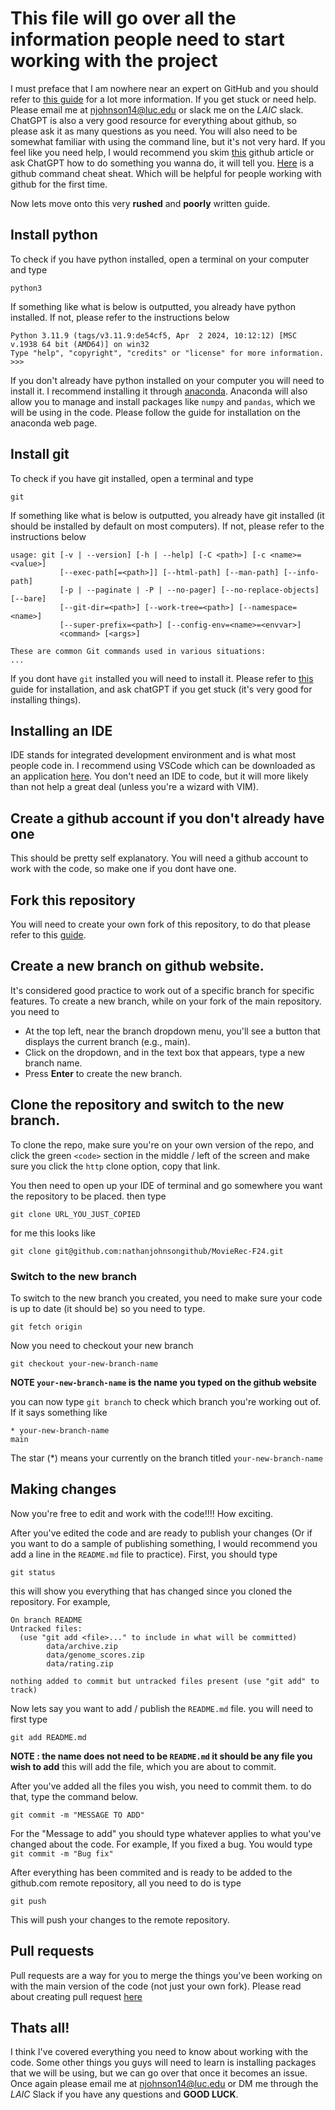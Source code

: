 # This file will go over all the information people need to start working with the project

I must preface that I am nowhere near an expert on GitHub and you should refer to [this guide](https://docs.github.com/en/pull-requests/collaborating-with-pull-requests) for a lot more information. If you get stuck or need help. Please email me at njohnson14@luc.edu or slack me on the *LAIC* slack. ChatGPT is also a very good resource for everything about github, so please ask it as many questions as you need. You will also need to be somewhat familiar with using the command line, but it's not very hard. If you feel like you need help, I would recommend you skim [this](https://gist.github.com/bradtraversy/cc180de0edee05075a6139e42d5f28ce) github article or ask ChatGPT how to do something you wanna do, it will tell you. [Here](https://education.github.com/git-cheat-sheet-education.pdf) is a github command cheat sheat. Which will be helpful for people working with github for the first time.

Now lets move onto this very **rushed** and **poorly** written guide. 

## Install python

To check if you have python installed, open a terminal on your computer and type
```
python3
```
If something like what is below is outputted, you already have python installed. If not, please refer to the instructions below
```
Python 3.11.9 (tags/v3.11.9:de54cf5, Apr  2 2024, 10:12:12) [MSC v.1938 64 bit (AMD64)] on win32
Type "help", "copyright", "credits" or "license" for more information.
>>>
```

If you don't already have python installed on your computer you will need to install it. I recommend installing it through [anaconda](https://www.anaconda.com/download). Anaconda will also allow you to manage and install packages like `numpy` and `pandas`, which we will be using in the code. Please follow the guide for installation on the anaconda web page.

## Install git

To check if you have git installed, open a terminal and type
```
git
```
If something like what is below is outputted, you already have git installed (it should be installed by default on most computers). If not, please refer to the instructions below
```
usage: git [-v | --version] [-h | --help] [-C <path>] [-c <name>=<value>]
           [--exec-path[=<path>]] [--html-path] [--man-path] [--info-path]
           [-p | --paginate | -P | --no-pager] [--no-replace-objects] [--bare]
           [--git-dir=<path>] [--work-tree=<path>] [--namespace=<name>]
           [--super-prefix=<path>] [--config-env=<name>=<envvar>]
           <command> [<args>]

These are common Git commands used in various situations:
...
```

If you dont have `git` installed you will need to install it. Please refer to [this](https://git-scm.com/book/en/v2/Getting-Started-Installing-Git) guide for installation, and ask chatGPT if you get stuck (it's very good for installing things).

## Installing an IDE

IDE stands for integrated development environment and is what most people code in. I recommend using VSCode which can be downloaded as an application [here](https://code.visualstudio.com/download). You don't need an IDE to code, but it will more likely than not help a great deal (unless you're a wizard with VIM).

## Create a github account if you don't already have one

This should be pretty self explanatory. You will need a github account to work with the code, so make one if you dont have one.

## Fork this repository

You will need to create your own fork of this repository, to do that please refer to this [guide](https://docs.github.com/en/pull-requests/collaborating-with-pull-requests/working-with-forks/fork-a-repo).


## Create a new branch on github website.

It's considered good practice to work out of a specific branch for specific features. To create a new branch, while on your fork of the main repository. you need to 
- At the top left, near the branch dropdown menu, you'll see a button that displays the current branch (e.g., main).
- Click on the dropdown, and in the text box that appears, type a new branch name.
- Press **Enter** to create the new branch.

## Clone the repository and switch to the new branch.

To clone the repo, make sure you're on your own version of the repo, and click the green `<code>` section in the middle / left of the screen and make sure you click the `http` clone option, copy that link.

You then need to open up your IDE of terminal and go somewhere you want the repository to be placed. then type
```
git clone URL_YOU_JUST_COPIED
```
for me this looks like 
```
git clone git@github.com:nathanjohnsongithub/MovieRec-F24.git
```

### Switch to the new branch

To switch to the new branch you created, you need to make sure your code is up to date (it should be) so you need to type.
```
git fetch origin
```
Now you need to checkout your new branch
```
git checkout your-new-branch-name
```
**NOTE `your-new-branch-name` is the name you typed on the github website**

you can now type `git branch` to check which branch you're working out of. If it says something like
```
* your-new-branch-name
main
```
The star (*) means your currently on the branch titled `your-new-branch-name`

## Making changes 

Now you're free to edit and work with the code!!!! How exciting.

After you've edited the code and are ready to publish your changes (Or if you want to do a sample of publishing something, I would recommend you add a line in the `README.md` file to practice). First, you should type
```
git status
```
this will show you everything that has changed since you cloned the repository. For example, 
```
On branch README
Untracked files:
  (use "git add <file>..." to include in what will be committed)
        data/archive.zip
        data/genome_scores.zip
        data/rating.zip

nothing added to commit but untracked files present (use "git add" to track)
```
Now lets say you want to add / publish the `README.md` file. you will need to first type
```
git add README.md
```
**NOTE : the name does not need to be `README.md` it should be any file you wish to add**
this will add the file, which you are about to commit.

After you've added all the files you wish, you need to commit them. to do that, type the command below.
```
git commit -m "MESSAGE TO ADD"
```
For the "Message to add" you should type whatever applies to what you've changed about the code. For example, If you fixed a bug. You would type `git commit -m "Bug fix"`

After everything has been commited and is ready to be added to the github.com remote repository, all you need to do is type
```
git push
```
This will push your changes to the remote repository. 

## Pull requests

Pull requests are a way for you to merge the things you've been working on with the main version of the code (not just your own fork). Please read about creating pull request [here](https://docs.github.com/en/pull-requests/collaborating-with-pull-requests/proposing-changes-to-your-work-with-pull-requests/about-pull-requests)

## Thats all!

I think I've covered everything you need to know about working with the code. Some other things you guys will need to learn is installing packages that we will be using, but we can go over that once it becomes an issue. Once again please email me at njohnson14@luc.edu or DM me through the *LAIC* Slack if you have any questions and **GOOD LUCK**.
